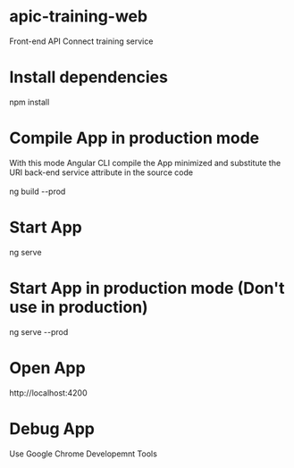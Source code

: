 # apic-training-web
Front-end API Connect training service

# Install dependencies
npm install

# Compile App in production mode
With this mode Angular CLI compile the App minimized and substitute the URI back-end service attribute in the source code<br/><br/>
ng build --prod

# Start App
ng serve

# Start App in production mode (Don't use in production)
ng serve --prod

# Open App
http://localhost:4200

# Debug App
Use Google Chrome Developemnt Tools